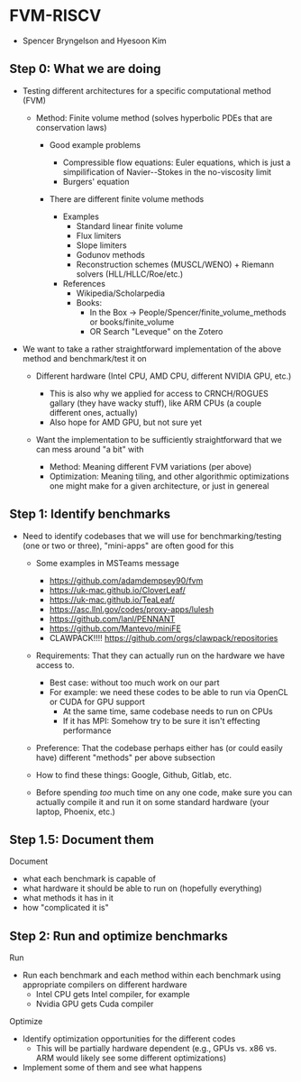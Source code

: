 # FVM-RISCV

* Spencer Bryngelson and Hyesoon Kim

## Step 0: What we are doing

* Testing different architectures for a specific computational method (FVM)
  * Method: Finite volume method (solves hyperbolic PDEs that are conservation laws)
    * Good example problems
      * Compressible flow equations: Euler equations, which is just a simpilification of Navier--Stokes in the no-viscosity limit
      * Burgers' equation 

    * There are different finite volume methods
      * Examples
        * Standard linear finite volume
        * Flux limiters
        * Slope limiters
        * Godunov methods
        * Reconstruction schemes (MUSCL/WENO) + Riemann solvers (HLL/HLLC/Roe/etc.)
      * References
        * Wikipedia/Scholarpedia
        * Books: 
          * In the Box -> People/Spencer/finite_volume_methods or books/finite_volume
          * OR Search "Leveque" on the Zotero

* We want to take a rather straightforward implementation of the above method and benchmark/test it on 
  * Different hardware (Intel CPU, AMD CPU, different NVIDIA GPU, etc.)
    * This is also why we applied for access to CRNCH/ROGUES gallary (they have wacky stuff), like ARM CPUs (a couple different ones, actually)
    * Also hope for AMD GPU, but not sure yet

  * Want the implementation to be sufficiently straightforward that we can mess around "a bit" with
    * Method: Meaning different FVM variations (per above)
    * Optimization: Meaning tiling, and other algorithmic optimizations one might make for a given architecture, or just in genereal


## Step 1: Identify benchmarks

* Need to identify codebases that we will use for benchmarking/testing (one or two or three), "mini-apps" are often good for this
  * Some examples in MSTeams message
    * https://github.com/adamdempsey90/fvm
    * https://uk-mac.github.io/CloverLeaf/
    * https://uk-mac.github.io/TeaLeaf/
    * https://asc.llnl.gov/codes/proxy-apps/lulesh
    * https://github.com/lanl/PENNANT
    * https://github.com/Mantevo/miniFE
    * CLAWPACK!!!! https://github.com/orgs/clawpack/repositories

  * Requirements: That they can actually run on the hardware we have access to. 
    * Best case: without too much work on our part
    * For example: we need these codes to be able to run via OpenCL or CUDA for GPU support
      * At the same time, same codebase needs to run on CPUs
      * If it has MPI: Somehow try to be sure it isn't effecting performance 

  * Preference: That the codebase perhaps either has (or could easily have) different "methods" per above subsection

  * How to find these things: Google, Github, Gitlab, etc.

  * Before spending *too* much time on any one code, make sure you can actually compile it and run it on some standard hardware (your laptop, Phoenix, etc.) 

## Step 1.5: Document them

Document
* what each benchmark is capable of
* what hardware it should be able to run on (hopefully everything)
* what methods it has in it
* how "complicated it is"

## Step 2: Run and optimize benchmarks 

Run
* Run each benchmark and each method within each benchmark using appropriate compilers on different hardware 
  * Intel CPU gets Intel compiler, for example
  * Nvidia GPU gets Cuda compiler

Optimize
* Identify optimization opportunities for the different codes
  * This will be partially hardware dependent (e.g., GPUs vs. x86 vs. ARM would likely see some different optimizations)
* Implement some of them and see what happens


